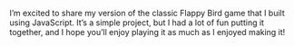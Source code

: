  I’m excited to share my version of the classic Flappy Bird game that I built using JavaScript. It’s a simple project, but I had a lot of fun putting it together, and I hope you’ll enjoy playing it as much as I enjoyed making it!
